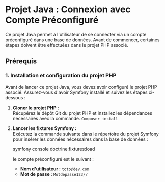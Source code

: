 # Projet Java : Connexion avec Compte Préconfiguré

Ce projet Java permet à l'utilisateur de se connecter via un compte préconfiguré dans une base de données. Avant de commencer, certaines étapes doivent être effectuées dans le projet PHP associé.

## Prérequis

### 1. Installation et configuration du projet PHP
Avant de lancer ce projet Java, vous devez avoir configuré le projet PHP associé. Assurez-vous d'avoir Symfony installé et suivez les étapes ci-dessous :

1. **Cloner le projet PHP :**  
   Récupérez le dépôt Git du projet PHP et installez les dépendances nécessaires avec la commande.
`Composer install`




2. **Lancer les fixtures Symfony :**  
   Exécutez la commande suivante dans le répertoire du projet Symfony pour insérer les données nécessaires dans la base de données :
   
   symfony console doctrine:fixtures:load

   le compte préconfiguré est le suivant :
    - **Nom d'utilisateur :** `toto@dev.com`
    - **Mot de passe :** `Motdepasse123//`


   
